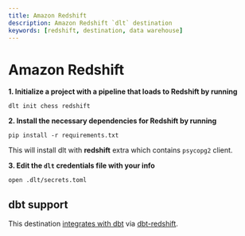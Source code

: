 ```yaml
---
title: Amazon Redshift
description: Amazon Redshift `dlt` destination
keywords: [redshift, destination, data warehouse]
---
```


# Amazon Redshift

**1. Initialize a project with a pipeline that loads to Redshift by running**
```
dlt init chess redshift
```

**2. Install the necessary dependencies for Redshift by running**
```
pip install -r requirements.txt
```
This will install dlt with **redshift** extra which contains `psycopg2` client.

**3. Edit the `dlt` credentials file with your info**
```
open .dlt/secrets.toml
```

## dbt support
This destination [integrates with dbt](../transformations/transforming-the-data.md#transforming-the-data-using-dbt) via [dbt-redshift](https://github.com/dbt-labs/dbt-redshift).
